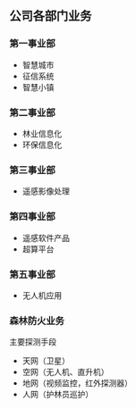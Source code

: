 ## 公司各部门业务
### 第一事业部

* 智慧城市
* 征信系统
* 智慧小镇

### 第二事业部

* 林业信息化
* 环保信息化

### 第三事业部

* 遥感影像处理

### 第四事业部

* 遥感软件产品
* 超算平台

### 第五事业部

* 无人机应用


### 森林防火业务

主要探测手段 

* 天网（卫星）
* 空网（无人机、直升机）
* 地网（视频监控，红外探测器）
* 人网（护林员巡护）
